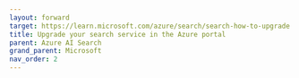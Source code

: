 ```yaml
---
layout: forward
target: https://learn.microsoft.com/azure/search/search-how-to-upgrade
title: Upgrade your search service in the Azure portal
parent: Azure AI Search
grand_parent: Microsoft
nav_order: 2
---
```

